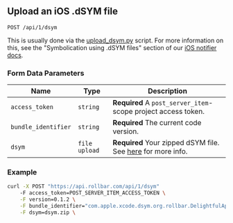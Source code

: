 ## Upload an iOS .dSYM file

	POST /api/1/dsym

This is usually done via the [upload_dsym.py](https://raw.githubusercontent.com/rollbar/rollbar-ios/master/upload_dsym.py) script. For more information on this, see the "Symbolication using .dSYM files" section of our [iOS notifier docs](https://rollbar.com/docs/notifier/rollbar-ios/).

### Form Data Parameters

Name | Type | Description
-----|------|-------------
`access_token`|`string`|**Required** A `post_server_item`-scope project access token.
`bundle_identifier`|`string`|**Required** The current code version.
`dsym`|`file upload`|**Required** Your zipped dSYM file. See [here](https://raw.githubusercontent.com/rollbar/rollbar-ios/master/upload_dsym.py) for more info.

### Example

```bash
curl -X POST "https://api.rollbar.com/api/1/dsym"
	-F access_token=POST_SERVER_ITEM_ACCESS_TOKEN \
	-F version=0.1.2 \
	-F bundle_identifier="com.apple.xcode.dsym.org.rollbar.DelightfulApp" \
	-F dsym=dsym.zip \
```